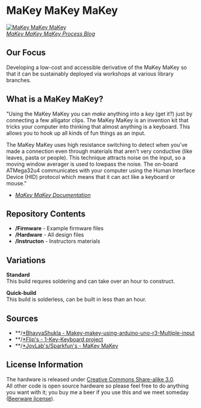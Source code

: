 MaKey MaKey MaKey
===========

[![MaKey MaKey MaKey](http://farm8.staticflickr.com/7391/12524884355_5e1eddc549_m.jpg)  
*MaKey MaKey MaKey Process Blog*](https://jawnware.tumblr.com/)

Our Focus
-------------------
Developing a low-cost and accessible derivative of the MaKey MaKey so that it can be sustainably deployed via workshops at various library branches.

What is a MaKey MaKey?
-------------------
"Using the MaKey MaKey you can *make* anything into a *key* (get it?) just by connecting a few alligator clips. The MaKey MaKey is an invention kit that tricks your computer into thinking that almost anything is a keyboard. This allows you to hook up all kinds of fun things as an input.

The MaKey MaKey uses high resistance switching to detect when you've made a connection even through materials that aren't very conductive (like leaves, pasta or people). This technique attracts noise on the input, so a moving window averager is used to lowpass the noise. The on-board ATMega32u4 communicates with your computer using the Human Interface Device (HID) protocol which means that it can act like a keyboard or mouse."
- [*MaKey MaKey Documentation*](https://github.com/sparkfun/makeymakey) 

Repository Contents
-------------------
* **/Firmware** - Example firmware files
* **/Hardware** - All design files
* **/Instructon** - Instructors materials

Variations
----------------

**Standard**  
This build requres soldering and can take over an hour to construct.

**Quick-build**  
This build is solderless, can be built in less than an hour.

Sources
-------------------
* **/[*BhavyaShukla - Makey-makey-using-arduino-uno-r3-Multiple-input](https://github.com/BhavyaShukla/Makey-makey-using-arduino-uno-r3-Multiple-inputs-)
* **/[*Flip's - 1-Key-Keyboard project](http://blog.flipwork.nl/?x=entry:entry081009-142605)
* **/[*JoyLab's/Sparkfun's - MaKey MaKey](http://blog.flipwork.nl/?x=entry:entry081009-142605)


License Information
-------------------

The hardware is released under [Creative Commons Share-alike 3.0](http://creativecommons.org/licenses/by-sa/3.0/).  
All other code is open source hardware so please feel free to do anything you want with it; 
you buy me a beer if you use this and we meet someday ([Beerware license](http://en.wikipedia.org/wiki/Beerware)).
